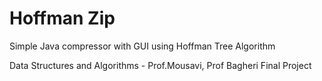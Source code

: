 # Hoffman Zip
Simple Java compressor with GUI using Hoffman Tree Algorithm

Data Structures and Algorithms - Prof.Mousavi, Prof Bagheri
Final Project
